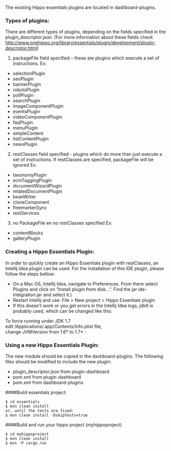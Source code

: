 The existing Hippo essentials plugins are located in dashboard-plugins.

### Types of plugins:
There are different types of plugins, depending on the fields specified in the plugin_descriptor.json.
(For more information about these fields check http://www.onehippo.org/library/essentials/plugin/development/plugin-descriptor.html)

1. packageFile field specified  – these are plugins which execute a set of instructions.
Ex:
- selectionPlugin
- seoPlugin
- bannerPlugin
- robotsPlugin
- pollPlugin
- searchPlugin
- imageComponentPlugin
- eventsPlugin
- videoComponentPlugin
- faqPlugin
- menuPlugin
- simpleContent
- listContentPlugin
- newsPlugin

2. restClasses field specified - plugins which do more than just execute a set of instructions. If restClasses are specified, packageFile will be ignored
Ex:
- taxonomyPlugin
- ecmTaggingPlugin
- documentWizardPlugin
- relatedDocumentPlugin
- beanWriter
- cloneComponent
- freemarkerSync
- restServices

3. no PackageFile en no restClasses specified
Ex:
- contentBlocks
- galleryPlugin


### Creating a Hippo Essentials Plugin:

In order to quickly create an Hippo Essentials plugin with restClasses, an Intellij Idea plugin can be used.
For the installation of this IDE plugin, please follow the steps bellow:

- On a Mac OS, Intellij Idea, navigate to Preferences.  From there select Plugins and click on “Install plugin from disk…”.  Find the jar ide-integration.jar and select it.)
- Restart Intellij and use: File > New project > Hippo Essentials plugin
- If this doesn't work or you get errors in the Intellij Idea logs, jdk6 is probably used, which can be changed like this:

To force running under JDK 1.7 edit /Applications/<Product>.app/Contents/Info.plist file, change JVMVersion from 1.6* to 1.7* :

### Using a new Hippo Essentials Plugin:

The new module should be copied in the dashboard-plugins.
The following files should be modified to include the new plugin:
- plugin_descriptor.json from plugin-dashboard
- pom.xml from plugin-dashboard
- pom.xml from dashboard-plugins

####Build essentials project:
```
$ cd essentials
$ mvn clean install
or, until the tests are fixed:
$ mvn clean install -DskipTests=true
```

####Build and run your hippo project (myhippoproject)
```
$ cd myhippoproject
$ mvn clean install
$ mvn -P cargo.run
```
